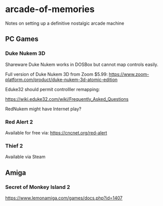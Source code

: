 # arcade-of-memories
Notes on setting up a definitive nostalgic arcade machine


## PC Games

### Duke Nukem 3D

Shareware Duke Nukem works in DOSBox but cannot map controls easily. 

Full version of Duke Nukem 3D from Zoom $5.99: https://www.zoom-platform.com/product/duke-nukem-3d-atomic-edition

Eduke32 should permit controlller remapping:

https://wiki.eduke32.com/wiki/Frequently_Asked_Questions

RedNukem might have Internet play?

### Red Alert 2

Available for free via: 
https://cncnet.org/red-alert


### Thief 2

Available via Steam

## Amiga

### Secret of Monkey Island 2

https://www.lemonamiga.com/games/docs.php?id=1407


